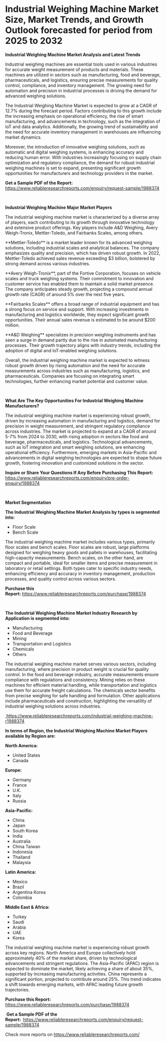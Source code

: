 <p><h1>Industrial Weighing Machine Market Size, Market Trends, and Growth Outlook forecasted for period from 2025 to 2032</h1></p><p><strong>Industrial Weighing Machine Market Analysis and Latest Trends</strong></p>
<p><p>Industrial weighing machines are essential tools used in various industries for accurate weight measurement of products and materials. These machines are utilized in sectors such as manufacturing, food and beverage, pharmaceuticals, and logistics, ensuring precise measurements for quality control, compliance, and inventory management. The growing need for automation and precision in industrial processes is driving the demand for advanced weighing solutions.</p><p>The Industrial Weighing Machine Market is expected to grow at a CAGR of 12.7% during the forecast period. Factors contributing to this growth include the increasing emphasis on operational efficiency, the rise of smart manufacturing, and advancements in technology, such as the integration of IoT and data analytics. Additionally, the growing trend of sustainability and the need for accurate inventory management in warehouses are influencing market dynamics. </p><p>Moreover, the introduction of innovative weighing solutions, such as automatic and digital weighing systems, is enhancing accuracy and reducing human error. With industries increasingly focusing on supply chain optimization and regulatory compliance, the demand for robust industrial weighing machines is set to expand, presenting significant growth opportunities for manufacturers and technology providers in the market.</p></p>
<p><strong>Get a Sample PDF of the Report:&nbsp;</strong> <a href="https://www.reliableresearchreports.com/enquiry/request-sample/1988374?utm_campaign=2030&utm_medium=2&utm_source=Github&utm_content=ia&utm_term=10042025&utm_id=industrial-weighing-machine">https://www.reliableresearchreports.com/enquiry/request-sample/1988374</a></p>
<p>&nbsp;</p>
<p><strong>Industrial Weighing Machine Major Market Players</strong></p>
<p><p>The industrial weighing machine market is characterized by a diverse array of players, each contributing to its growth through innovative technology and extensive product offerings. Key players include A&D Weighing, Avery Weigh-Tronix, Mettler-Toledo, and Fairbanks Scales, among others.</p><p>**Mettler-Toledo** is a market leader known for its advanced weighing solutions, including industrial scales and analytical balances. The company emphasizes quality and precision, which has driven robust growth. In 2022, Mettler-Toledo achieved sales revenue exceeding $3 billion, bolstered by strong demand across various industries.</p><p>**Avery Weigh-Tronix**, part of the Fortive Corporation, focuses on vehicle scales and truck weighing systems. Their commitment to innovation and customer service has enabled them to maintain a solid market presence. The company anticipates steady growth, projecting a compound annual growth rate (CAGR) of around 5% over the next five years.</p><p>**Fairbanks Scales** offers a broad range of industrial equipment and has a strong focus on service and support. With increasing investments in manufacturing and logistics worldwide, they expect significant growth opportunities. Their annual sales revenue is estimated to be around $200 million.</p><p>**A&D Weighing** specializes in precision weighing instruments and has seen a surge in demand partly due to the rise in automated manufacturing processes. Their growth trajectory aligns with industry trends, including the adoption of digital and IoT-enabled weighing solutions.</p><p>Overall, the industrial weighing machine market is expected to witness robust growth driven by rising automation and the need for accurate measurements across industries such as manufacturing, logistics, and pharmaceuticals. Companies are focusing on integrating smart technologies, further enhancing market potential and customer value.</p></p>
<p>&nbsp;</p>
<p><strong>What Are The Key Opportunities For Industrial Weighing Machine Manufacturers?</strong></p>
<p><p>The industrial weighing machine market is experiencing robust growth, driven by increasing automation in manufacturing and logistics, demand for precision in weight measurement, and stringent regulatory compliance across industries. The market is projected to expand at a CAGR of around 5-7% from 2024 to 2030, with rising adoption in sectors like food and beverage, pharmaceuticals, and logistics. Technological advancements, such as IoT integration and smart weighing solutions, are enhancing operational efficiency. Furthermore, emerging markets in Asia-Pacific and advancements in digital weighing technologies are expected to shape future growth, fostering innovation and customized solutions in the sector.</p></p>
<p><strong>Inquire or Share Your Questions If Any Before Purchasing This Report:</strong> <a href="https://www.reliableresearchreports.com/enquiry/pre-order-enquiry/1988374?utm_campaign=2030&utm_medium=2&utm_source=Github&utm_content=ia&utm_term=10042025&utm_id=industrial-weighing-machine">https://www.reliableresearchreports.com/enquiry/pre-order-enquiry/1988374</a></p>
<p>&nbsp;</p>
<p><strong>Market Segmentation</strong></p>
<p><strong>The Industrial Weighing Machine Market Analysis by types is segmented into:</strong></p>
<p><ul><li>Floor Scale</li><li>Bench Scale</li></ul></p>
<p><p>The industrial weighing machine market includes various types, primarily floor scales and bench scales. Floor scales are robust, large platforms designed for weighing heavy goods and pallets in warehouses, facilitating high-capacity measurements. Bench scales, on the other hand, are compact and portable, ideal for smaller items and precise measurement in laboratory or retail settings. Both types cater to specific industry needs, enhancing efficiency and accuracy in inventory management, production processes, and quality control across various sectors.</p></p>
<p><strong>Purchase this Report:&nbsp;</strong><a href="https://www.reliableresearchreports.com/purchase/1988374?utm_campaign=2030&utm_medium=2&utm_source=Github&utm_content=ia&utm_term=10042025&utm_id=industrial-weighing-machine">https://www.reliableresearchreports.com/purchase/1988374</a></p>
<p>&nbsp;</p>
<p><strong>The Industrial Weighing Machine Market Industry Research by Application is segmented into:</strong></p>
<p><ul><li>Manufacturing</li><li>Food and Beverage</li><li>Mining</li><li>Transportation and Logistics</li><li>Chemicals</li><li>Others</li></ul></p>
<p><p>The industrial weighing machine market serves various sectors, including manufacturing, where precision in product weight is crucial for quality control. In the food and beverage industry, accurate measurements ensure compliance with regulations and consistency. Mining relies on these machines for efficient material handling, while transportation and logistics use them for accurate freight calculations. The chemicals sector benefits from precise weighing for safe handling and formulation. Other applications include pharmaceuticals and construction, highlighting the versatility of industrial weighing solutions across industries.</p></p>
<p><a href="https://www.reliableresearchreports.com/industrial-weighing-machine-r1988374?utm_campaign=2030&utm_medium=2&utm_source=Github&utm_content=ia&utm_term=10042025&utm_id=industrial-weighing-machine">&nbsp;https://www.reliableresearchreports.com/industrial-weighing-machine-r1988374</a></p>
<p><strong>In terms of Region, the Industrial Weighing Machine Market Players available by Region are:</strong></p>
<p>
    <p> <strong> North America: </strong>
        <ul>
            <li>United States</li>
            <li>Canada</li>
        </ul>
        </p> 
    <p> <strong> Europe: </strong>
        <ul>
            <li>Germany</li>
            <li>France</li>
            <li>U.K.</li>
            <li>Italy</li>
            <li>Russia</li>
        </ul>
        </p> 
    <p> <strong> Asia-Pacific: </strong>
        <ul>
            <li>China</li>
            <li>Japan</li>
            <li>South Korea</li>
            <li>India</li>
            <li>Australia</li>
            <li>China Taiwan</li>
            <li>Indonesia</li>
            <li>Thailand</li>
            <li>Malaysia</li>
        </ul>
        </p> 
    <p> <strong> Latin America: </strong>
        <ul>
            <li>Mexico</li>
            <li>Brazil</li>
            <li>Argentina Korea</li>
            <li>Colombia</li>
        </ul>
        </p> 
    <p> <strong> Middle East & Africa: </strong>
        <ul>
            <li>Turkey</li>
            <li>Saudi</li>
            <li>Arabia</li>
            <li>UAE</li>
            <li>Korea</li>
        </ul>
    </p>
    </p>
<p><p>The industrial weighing machine market is experiencing robust growth across key regions. North America and Europe collectively hold approximately 40% of the market share, driven by technological advancements and stringent regulations. The Asia-Pacific (APAC) region is expected to dominate the market, likely achieving a share of about 35%, supported by increasing manufacturing activities. China represents a significant portion, projected to contribute around 25%. This trend indicates a shift towards emerging markets, with APAC leading future growth trajectories.</p></p>
<p><strong>Purchase this Report: </strong><a href="https://www.reliableresearchreports.com/purchase/1988374?utm_campaign=2030&utm_medium=2&utm_source=Github&utm_content=ia&utm_term=10042025&utm_id=industrial-weighing-machine">https://www.reliableresearchreports.com/purchase/1988374</a></p>
<p>&nbsp;<strong>Get a Sample PDF of the Report:&nbsp;&nbsp;</strong><a href="https://www.reliableresearchreports.com/enquiry/request-sample/1988374?utm_campaign=2030&utm_medium=2&utm_source=Github&utm_content=ia&utm_term=10042025&utm_id=industrial-weighing-machine">https://www.reliableresearchreports.com/enquiry/request-sample/1988374</a></p>
<p><strong></strong></p>
<p>Check more reports on <a href="https://www.reliableresearchreports.com/?utm_campaign=2030&utm_medium=2&utm_source=Github&utm_content=ia&utm_term=10042025&utm_id=industrial-weighing-machine">https://www.reliableresearchreports.com/</a></p>